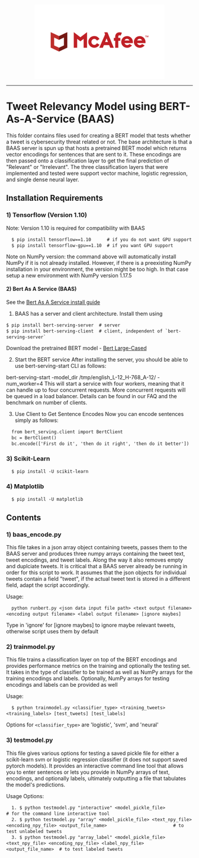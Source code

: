 <div align="center">
  <img src="../../Images/mcafee_logo.png", height="200" width="350">
</div>

--------------------------------------------------------------------------------


# Tweet Relevancy Model using BERT-As-A-Service (BAAS)

This folder contains files used for creating a BERT model that tests whether a tweet is cybersecurity threat related or not. The base architecture is that a BAAS server is spun up that hosts a pretrained BERT model which returns vector encodings for sentences that are sent to it. These encodings are then passed onto a classification layer to get the final prediction of "Relevant" or "Irrelevant". The three classification layers that were implemented and tested were support vector machine, logistic regression, and single dense neural layer.

## Installation Requirements


### 1) Tensorflow (Version 1.10)
    
  Note: Version 1.10 is required for compatibility with BAAS

```
  $ pip install tensorflow==1.10      # if you do not want GPU support
  $ pip install tensorflow-gpu==1.10  # if you want GPU support
```
  Note on NumPy version: the command above will automatically install NumPy if it is not already installed. However, if there is a preexisting NumPy installation in your environment, the version might be too high. In that case setup a new environment with NumPy version 1.17.5

#### 2) Bert As A Service (BAAS)

  See the [Bert As A Service install guide](https://github.com/hanxiao/bert-as-service/#user-content-bert-as-service)

  1. BAAS has a server and client architecture. Install them using 

  ```
  $ pip install bert-serving-server  # server
  $ pip install bert-serving-client  # client, independent of `bert-serving-server`
  ```

  Download the pretrained BERT model - [Bert Large-Cased](https://storage.googleapis.com/bert_models/2018_10_18/cased_L-24_H-1024_A-16.zip)

  2. Start the BERT service
  After installing the server, you should be able to use bert-serving-start CLI as follows:

  bert-serving-start -model_dir /tmp/english_L-12_H-768_A-12/ -num_worker=4 
  This will start a service with four workers, meaning that it can handle up to four concurrent requests. More concurrent requests will be queued in a load balancer. Details can be found in our FAQ and the benchmark on number of clients.

  3. Use Client to Get Sentence Encodes
  Now you can encode sentences simply as follows:
```
  from bert_serving.client import BertClient
  bc = BertClient()
  bc.encode(['First do it', 'then do it right', 'then do it better'])
```

### 3) Scikit-Learn

```
  $ pip install -U scikit-learn
```


### 4) Matplotlib

```
  $ pip install -U matplotlib
```

## Contents

### 1) baas_encode.py

This file takes in a json array object containing tweets, passes them to the BAAS server and produces three numpy arrays containing the tweet text, tweet encodings, and tweet labels. Along the way it also removes empty and duplciate tweets. It is critical that a BAAS server already be running in order for this script to work. It assumes that the json objects for individual tweets contain a field "tweet", if the actual tweet text is stored in a different field, adapt the script accordingly.

Usage:
```
  python runbert.py <json data input file path> <text output filename> <encoding output filename> <label output filename> [ignore maybes]
```
Type in 'ignore' for [ignore maybes] to ignore maybe relevant tweets, otherwise script uses them by default

### 2) trainmodel.py

This file trains a classification layer on top of the BERT encodings and provides performance metrics on the training and optionally the testing set. It takes in the type of classifier to be trained as well as NumPy arrays for the training encodings and labels. Optionally, NumPy arrays for testing encodings and labels can be provided as well

Usage:
```
  $ python trainmodel.py <classifier_type> <training_tweets> <training_labels> [test_tweets] [test_labels]
```
Options for ```<classifier_type>``` are 'logistic', 'svm', and 'neural'


### 3) testmodel.py

This file gives various options for testing a saved pickle file for either a scikit-learn svm or logistic regression classifier (it does not support saved pytorch models). It provides an interactive command line tool that allows you to enter sentences or lets you provide in NumPy arrays of text, encodings, and optionally labels, ultimately outputting a file that tabulates the model's predictions.

Usage Options:
```
  1. $ python testmodel.py "interactive" <model_pickle_file>                                                                          # for the command line interactive tool
  2. $ python testmodel.py "array" <model_pickle_file> <text_npy_file> <encoding_npy_file> <output_file_name>                         # to test unlabeled tweets
  3. $ python testmodel.py "array_label" <model_pickle_file> <text_npy_file> <encoding_npy_file> <label_npy_file> <output_file_name>  # to test labeled tweets
```
